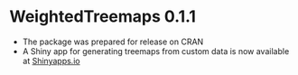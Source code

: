 # WeightedTreemaps 0.1.1

- The package was prepared for release on CRAN
- A Shiny app for generating treemaps from custom data is now
available at [Shinyapps.io](https://m-jahn.shinyapps.io/ShinyTreemaps/)